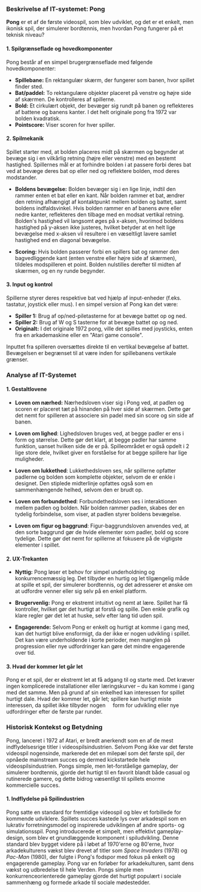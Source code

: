 ### Beskrivelse af IT-systemet: Pong

**Pong** er et af de første videospil, som blev udviklet, og det er et enkelt, men ikonisk spil, der simulerer bordtennis, men hvordan Pong fungerer på et teknisk niveau?

#### 1. **Spilgrænseflade og hovedkomponenter**

Pong består af en simpel brugergrænseflade med følgende hovedkomponenter:

- **Spillebane:** En rektangulær skærm, der fungerer som banen, hvor spillet finder sted.
- **Bat/paddel:** To rektangulære objekter placeret på venstre og højre side af skærmen. De kontrolleres af spillerne.
- **Bold:** Et cirkulært objekt, der bevæger sig rundt på banen og reflekteres af battene og banens kanter. I det helt originale pong fra 1972 var bolden kvadratisk.
- **Pointscore:** Viser scoren for hver spiller.

#### 2. **Spilmekanik**

Spillet starter med, at bolden placeres midt på skærmen og begynder at bevæge sig i en vilkårlig retning (højre eller venstre) med en bestemt hastighed. Spillernes mål er at forhindre bolden i at passere forbi deres bat ved at bevæge deres bat op eller ned og reflektere bolden, mod deres modstander.

- **Boldens bevægelse:** Bolden bevæger sig i en lige linje, indtil den rammer enten et bat eller en kant. Når bolden rammer et bat, ændrer den retning afhængigt af kontaktpunkt mellem bolden og battet, samt boldens indfaldsvinkel. Hvis bolden rammer en af banens øvre eller nedre kanter, reflekteres den tilbage med en modsat vertikal retning. Bolden's hastighed vil langsomt øges på x-aksen, hvorimod boldens hastighed på y-aksen ikke justeres, hvilket betyder at en helt lige bevægelse med x-aksen vil resultere i en væseltligt lavere samlet hastighed end en diagonal bevægelse.

- **Scoring:** Hvis bolden passerer forbi en spillers bat og rammer den bagvedliggende kant (enten venstre eller højre side af skærmen), tildeles modspilleren et point. Bolden nulstilles derefter til midten af skærmen, og en ny runde begynder.

#### 3. **Input og kontrol**

Spillerne styrer deres respektive bat ved hjælp af input-enheder (f.eks. tastatur, joystick eller mus). I en simpel version af Pong kan det være:

- **Spiller 1:** Brug af op/ned-piletasterne for at bevæge battet op og ned.
- **Spiller 2:** Brug af W og S tasterne for at bevæge battet op og ned.
- **Originalt:** I det originale 1972 pong, ville det spilles med joysticks, enten fra en arkademaskine eller en "Atari game console". 

Inputtet fra spilleren oversættes direkte til en vertikal bevægelse af battet. Bevægelsen er begrænset til at være inden for spillebanens vertikale grænser.

### Analyse af IT-Systemet

#### 1. Gestaltlovene

* **Loven om nærhed:** Nærhedsloven viser sig i Pong ved, at padlen og scoren er placeret tæt på hinanden på hver side af skærmen. Dette gør det nemt for spilleren at associere sin padel med sin score og sin side af banen.

* **Loven om lighed**: Lighedsloven bruges ved, at begge padler er ens i form og størrelse. Dette gør det klart, at begge padler har samme funktion, uanset hvilken side de er på. Spilleområdet er også opdelt i 2 lige store dele, hvilket giver en forståelse for at begge spillere har lige muligheder.

* **Loven om lukkethed**: Lukkethedsloven ses, når spillerne opfatter padlerne og bolden som komplette objekter, selvom de er enkle i designet. Den stiplede midterlinje opfattes også som en sammenhængende helhed, selvom den er brudt op.

* **Loven om forbundethed**: Forbundethedsloven ses i interaktionen mellem padlen og bolden. Når bolden rammer padlen, skabes der en tydelig forbindelse, som viser, at padlen styrer boldens bevægelse.

* **Loven om figur og baggrund**: Figur-baggrundsloven anvendes ved, at den sorte baggrund gør de hvide elementer som padler, bold og score tydelige. Dette gør det nemt for spillerne at fokusere på de vigtigste elementer i spillet.

#### 2. UX-Trekanten

* **Nyttig:** Pong løser et behov for simpel underholdning og konkurrencemæssig leg. Det tilbyder en hurtig og let tilgængelig måde at spille et spil, der simulerer bordtennis, og det adresserer et ønske om at udfordre venner eller sig selv på en enkel platform.

* **Brugervenlig:** Pong er ekstremt intuitivt og nemt at lære. Spillet har få kontroller, hvilket gør det hurtigt at forstå og spille. Den enkle grafik og klare regler gør det let at huske, selv efter lang tid uden spil.

* **Engagerende:** Selvom Pong er enkelt og hurtigt at komme i gang med, kan det hurtigt blive ensformigt, da der ikke er nogen udvikling i spillet. Det kan være underholdende i korte perioder, men manglen på progression eller nye udfordringer kan gøre det mindre engagerende over tid.

#### 3. Hvad der kommer let går let

Pong er et spil, der er ekstremt let at få adgang til og starte med. Det kræver ingen komplicerede installationer eller læringskurver – du kan komme i gang med det samme. Men på grund af sin enkelhed kan interessen for spillet hurtigt dale. Hvad der kommer let, går let; spillere kan hurtigt miste interessen, da spillet ikke tilbyder nogen     form for udvikling eller nye udfordringer efter de første par runder.

### 

### Historisk Kontekst og Betydning

Pong, lanceret i 1972 af Atari, er bredt anerkendt som en af de mest indflydelsesrige titler i videospilsindustrien. Selvom Pong ikke var det første videospil nogensinde, markerede det en milepæl som det første spil, der opnåede mainstream succes og dermed kickstartede hele videospilsindustrien. Pongs simple, men let-forståelige gameplay, der simulerer bordtennis, gjorde det hurtigt til en favorit blandt både casual og rutinerede gamere, og dette bidrog væsentligt til spillets enorme kommercielle succes.

#### 1. Indflydelse på Spilindustrien

Pong satte en standard for fremtidige videospil og blev et forbillede for kommende udviklere. Spillets succes kastede lys over arkadespil som en lukrativ forretningsmodel og inspirerede udviklingen af andre sports- og simulationsspil. Pong introducerede et simpelt, men effektivt gameplay-design, som blev et grundlæggende komponent i spiludvikling. Denne standard blev bygget videre på i løbet af 1970'erne og 80'erne, hvor arkadekulturens vækst blev drevet af titler som *Space Invaders* (1978) og *Pac-Man* (1980), der fulgte i Pong's fodspor med fokus på enkelt og engagerende gameplay. Pong var en forløber for arkadekulturen, samt dens vækst og udbredelse til hele Verden. Pongs simple men konkurrenceorienterede gameplay gjorde det hurtigt populært i sociale sammenhæng og formede arkade til sociale mødestedder.
